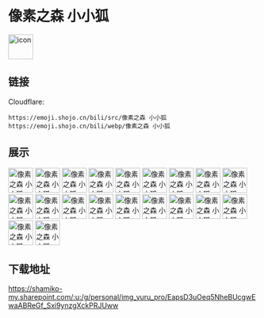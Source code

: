 # 像素之森 小小狐
<img src="https://emoji.shojo.cn/bili/src/像素之森 小小狐/icon.png" width="50" height="50" alt="icon">

## 链接
Cloudflare:
```
https://emoji.shojo.cn/bili/src/像素之森 小小狐
https://emoji.shojo.cn/bili/webp/像素之森 小小狐
```
## 展示
<img src="https://emoji.shojo.cn/bili/src/像素之森 小小狐/像素之森 小小狐-开心心.png" width="50" height="50" alt="像素之森 小小狐-开心心">
<img src="https://emoji.shojo.cn/bili/src/像素之森 小小狐/像素之森 小小狐-不想理你.png" width="50" height="50" alt="像素之森 小小狐-不想理你">
<img src="https://emoji.shojo.cn/bili/src/像素之森 小小狐/像素之森 小小狐-wink.png" width="50" height="50" alt="像素之森 小小狐-wink">
<img src="https://emoji.shojo.cn/bili/src/像素之森 小小狐/像素之森 小小狐-哼！.png" width="50" height="50" alt="像素之森 小小狐-哼！">
<img src="https://emoji.shojo.cn/bili/src/像素之森 小小狐/像素之森 小小狐-慌张.png" width="50" height="50" alt="像素之森 小小狐-慌张">
<img src="https://emoji.shojo.cn/bili/src/像素之森 小小狐/像素之森 小小狐-问号脸.png" width="50" height="50" alt="像素之森 小小狐-问号脸">
<img src="https://emoji.shojo.cn/bili/src/像素之森 小小狐/像素之森 小小狐-高兴.png" width="50" height="50" alt="像素之森 小小狐-高兴">
<img src="https://emoji.shojo.cn/bili/src/像素之森 小小狐/像素之森 小小狐-乖巧.png" width="50" height="50" alt="像素之森 小小狐-乖巧">
<img src="https://emoji.shojo.cn/bili/src/像素之森 小小狐/像素之森 小小狐-叹气.png" width="50" height="50" alt="像素之森 小小狐-叹气">
<img src="https://emoji.shojo.cn/bili/src/像素之森 小小狐/像素之森 小小狐-欺负狐.png" width="50" height="50" alt="像素之森 小小狐-欺负狐">
<img src="https://emoji.shojo.cn/bili/src/像素之森 小小狐/像素之森 小小狐-得意.png" width="50" height="50" alt="像素之森 小小狐-得意">
<img src="https://emoji.shojo.cn/bili/src/像素之森 小小狐/像素之森 小小狐-保持微笑.png" width="50" height="50" alt="像素之森 小小狐-保持微笑">
<img src="https://emoji.shojo.cn/bili/src/像素之森 小小狐/像素之森 小小狐-求赞.png" width="50" height="50" alt="像素之森 小小狐-求赞">
<img src="https://emoji.shojo.cn/bili/src/像素之森 小小狐/像素之森 小小狐-歪头杀.png" width="50" height="50" alt="像素之森 小小狐-歪头杀">
<img src="https://emoji.shojo.cn/bili/src/像素之森 小小狐/像素之森 小小狐-不想听.png" width="50" height="50" alt="像素之森 小小狐-不想听">
<img src="https://emoji.shojo.cn/bili/src/像素之森 小小狐/像素之森 小小狐-洗洗睡吧.png" width="50" height="50" alt="像素之森 小小狐-洗洗睡吧">
<img src="https://emoji.shojo.cn/bili/src/像素之森 小小狐/像素之森 小小狐-惬意中.png" width="50" height="50" alt="像素之森 小小狐-惬意中">
<img src="https://emoji.shojo.cn/bili/src/像素之森 小小狐/像素之森 小小狐-你干嘛.png" width="50" height="50" alt="像素之森 小小狐-你干嘛">
<img src="https://emoji.shojo.cn/bili/src/像素之森 小小狐/像素之森 小小狐-吃惊.png" width="50" height="50" alt="像素之森 小小狐-吃惊">
<img src="https://emoji.shojo.cn/bili/src/像素之森 小小狐/像素之森 小小狐-生气中.png" width="50" height="50" alt="像素之森 小小狐-生气中">

## 下载地址

https://shamiko-my.sharepoint.com/:u:/g/personal/img_yuru_pro/EapsD3uOeq5NheBUcgwEwaABReGf_Sxi9ynzgXckPRJUww